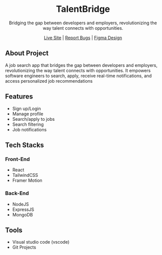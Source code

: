 <h1 align="center">
  <strong>TalentBridge</strong>
  </h1>
  <p align="center">
    Bridging the gap between developers and employers, revolutionizing the way talent connects with opportunities.
  </p>

<p align="center">
  <a href="https://talentbridge-app.netlify.app">Live Site</a> |
  <a href="https://github.com/yourusername/yourrepository/issues">Report Bugs</a> |
  <a href="https://www.figma.com/file/dLmyDp9o6T3WQovXGOuGro/Job-Search-Ui-Kit?node-id=9%3A61&mode=dev">Figma Design</a>
</p>

## About Project
A job search app that bridges the gap between developers and employers, revolutionizing the way talent connects with opportunities. It empowers software engineers to search, apply, receive real-time notifications, and access personalized job recommendations



## Features
- Sign up/Login
- Manage profile
- Search/apply to jobs
- Search filtering
- Job notifications

## Tech Stacks

### Front-End 
- React
- TailwindCSS
- Framer Motion

### Back-End
- NodeJS
- ExpressJS
- MongoDB


## Tools
- Visual studio code (vscode)
- Git Projects

